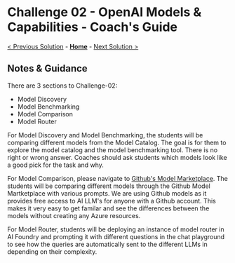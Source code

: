 # Challenge 02 - OpenAI Models & Capabilities - Coach's Guide 

[< Previous Solution](./Solution-01.md) - **[Home](./README.md)** - [Next Solution >](./Solution-03.md)

## Notes & Guidance

There are 3 sections to Challenge-02: 
- Model Discovery
- Model Benchmarking
- Model Comparison
- Model Router

For Model Discovery and Model Benchmarking, the students will be comparing different models from the Model Catalog. The goal is for them to explore the model catalog and the model benchmarking tool. There is no right or wrong answer. Coaches should ask students which models look like a good pick for the task and why.

For Model Comparison, please navigate to [Github's Model Marketplace](https://github.com/marketplace/models). The students will be comparing different models through the Github Model Martketplace with various prompts. We are using Github models as it provides free access to AI LLM's for anyone with a Github account. This makes it very easy to get familar and see the differences between the models without creating any Azure resources. 

For Model Router, students will be deploying an instance of model router in AI Foundry and prompting it with different questions in the chat playground to see how the queries are automatically sent to the different LLMs in depending on their complexity.

<!--- 
The students will go through each section of this notebook in the `/Student/Resources/Notebooks` folder:
- [`CH-02-ModelComparison.ipynb`](../Student/Resources/Notebooks/CH-02-ModelComparison.ipynb)
  
The notebook above is filled with code cells. Students will run through these cells as they go through the exercises. 

In the `/Solutions` folder, you will see the same notebook but with the solutions:
- [`CH-02-ModelComparison-Solution.ipynb`](./Solutions/CH-02-ModelComparison-Solution.ipynb)

The cells display example outputs of what the students should see. Use this as a reference for the answers, although some outputs may vary slightly on the students' side. 

- Students can take CH1 as a reference for prompt engineering
- The model comparison chart does not have a specific correct answer. Students can put what they find in the chart.
- Coaches should ask students which model they would choose for each challenge and the reasons of choosing the model.
--->
